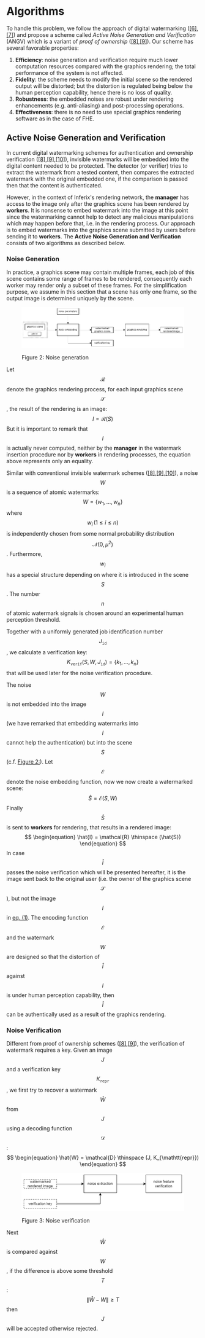 # Algorithms

To handle this problem, we follow the approach of digital watermarking ([\[6\]](../references.md),[\[7\]](../references.md)) and propose a scheme called _Active Noise Generation and Verification_ (ANGV) which is a variant of _proof of ownership_ ([\[8\]](../references.md),[\[9\]](../references.md)). Our scheme has several favorable properties:

1. **Efficiency**: noise generation and verification require much lower computation resources compared with the graphics rendering; the total performance of the system is not affected.
2. **Fidelity**: the scheme needs to modify the initial scene so the rendered output will be distorted; but the distortion is regulated being below the human perception capability, hence there is no loss of quality.
3. **Robustness**: the embedded noises are robust under rendering enhancements (e.g. anti-aliasing) and post-processing operations.
4. **Effectiveness**: there is no need to use special graphics rendering software as in the case of FHE.

## Active Noise Generation and Verification
In current digital watermarking schemes for authentication and ownership verification ([\[8\]](../references.md),[\[9\]](../references.md),[\[10\]](../references.md)), invisible watermarks will be embedded into the digital content needed to be protected. The detector (or verifier) tries to extract the watermark from a tested content, then compares the extracted watermark with the original embedded one, if the comparison is passed then that the content is authenticated.

However, in the context of Inferix's rendering network, the __manager__ has access to the image only after the graphics scene has been rendered by __workers__. It is nonsense to embed watermark into the image at this point since the watermarking cannot help to detect any malicious manipulations which may happen before that, i.e. in the rendering process. Our approach is to embed watermarks into the graphics scene submitted by users before sending it to __workers__. The __Active Noise Generation and Verification__ consists of two algorithms as described below.

### Noise Generation
In practice, a graphics scene may contain multiple frames, each job of this scene contains some range of frames to be rendered, consequently each worker may render only a subset of these frames. For the simplification purpose, we assume in this section that a scene has only one frame, so the output image is determined uniquely by the scene.

<figure><img id="figure2" src="../../.gitbook/assets/noise_generation.png" alt=""><figcaption><p>Figure 2: Noise generation</p></figcaption></figure>

Let $$\mathcal{R}$$ denote the graphics rendering process, for each input graphics scene $$\mathcal{S}$$, the result of the rendering is an image:
$$
\begin{equation}
    I = \mathcal{R} \left( S \right)
\end{equation}
$$
But it is important to remark that $$I$$ is actually never computed, neither by the __manager__ in the watermark insertion procedure nor by __workers__ in rendering processes, the equation above represents only an equality.

Similar with conventional invisible watermark schemes ([\[8\]](../references.md),[\[9\]](../references.md),[\[10\]](../references.md)), a noise $$W$$ is a sequence of atomic watermarks:
$$
\begin{equation}
    W = \left\{ w_1,\dots,w_n \right\}
\end{equation}
$$
where $$w_i \, \left(1 \leq i \leq n\right)$$ is independently chosen from some normal probability distribution $$\mathcal{N}\left(0, \mu^2\right)$$. Furthermore, $$w_i$$ has a special structure depending on where it is introduced in the scene $$S$$. The number $$n$$ of atomic watermark signals is chosen around an experimental human perception threshold.

Together with a uniformly generated job identification number $$J_{\mathtt{id}}$$, we calculate a verification key:
$$
\begin{equation}
    K_{\mathtt{verif}} \left(S, W, J_{\mathtt{id}}\right) = \left\{ k_1,\dots,k_n \right\}
\end{equation}
$$
that will be used later for the noise verification procedure.

The noise $$W$$ is not embedded into the image $$I$$ (we have remarked that embedding watermarks into $$I$$ cannot help the authentication) but into the scene $$S$$ (c.f. [Figure 2:](./#figure2)). Let $$\mathcal{E}$$ denote the noise embedding function, now we now create a watermarked scene:
$$
\begin{equation}
    \hat{S} = \mathcal{E} \left(S, W\right)
\end{equation}
$$
Finally $$\hat{S}$$ is sent to __workers__ for rendering, that results in a rendered image:
$$
\begin{equation}
    \hat{I} = \mathcal{R} \thinspace (\hat{S})
\end{equation}
$$
In case $$\hat{I}$$ passes the noise verification which will be presented hereafter, it is the image sent back to the original user (i.e. the owner of the graphics scene $$\mathcal{S}$$), but not the image $$I$$ in [eq. (1)](./#eq1). The encoding function $$\mathcal{E}$$ and the watermark $$W$$ are designed so that the distortion of $$\hat{I}$$ against $$I$$ is under human perception capability, then $$\hat{I}$$ can be authentically used as a result of the graphics rendering.

### Noise Verification
Different from proof of ownership schemes ([\[8\]](../references.md),[\[9\]](../references.md)), the verification of watermark requires a key. Given an image $$J$$ and a verification key $$K_{\mathtt{repr}}$$, we first try to recover a watermark $$\hat{W}$$ from $$J$$ using a decoding function $$\mathcal{D}$$:
$$
\begin{equation}
    \hat{W} = \mathcal{D} \thinspace (J, K_{\mathtt{repr}})
\end{equation}
$$

<figure><img id="figure3" src="../../.gitbook/assets/noise_verification.png" alt=""><figcaption><p>Figure 3: Noise verification</p></figcaption></figure>

Next $$\hat{W}$$ is compared against $$W$$, if the difference is above some threshold $$T$$:
$$
\begin{equation}
    \lVert \hat{W} - W \rVert \geq T
\end{equation}
$$
then $$J$$ will be accepted otherwise rejected.